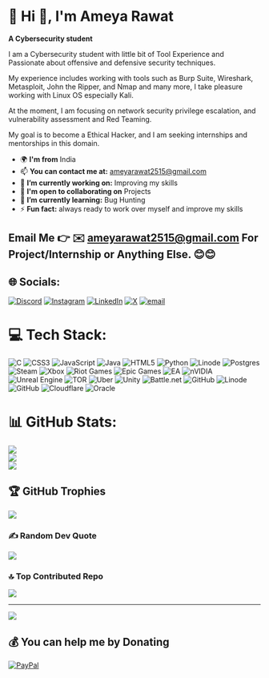 # 💫 Hi 👋, I'm Ameya Rawat
**A Cybersecurity student**

I am a Cybersecurity student with little bit of Tool Experience and Passionate about offensive and defensive security techniques.

My experience includes working with tools such as Burp Suite, Wireshark, Metasploit, John the Ripper, and Nmap and many more, I take pleasure working with Linux OS especially Kali.

At the moment, I am focusing on network security privilege escalation, and vulnerability assessment and Red Teaming.

My goal is to become a Ethical Hacker, and I am seeking internships and mentorships in this domain.


- 🌍 **I'm from** India
- 📫 **You can contact me at:** ameyarawat2515@gmail.com
- 🔭 **I’m currently working on:** Improving my skills
- 🤝 **I'm open to collaborating on** Projects
- 🌱 **I’m currently learning:** Bug Hunting
- ⚡ **Fun fact:** always ready to work over myself and improve my skills

Email Me 👉 ✉️ **ameyarawat2515@gmail.com** For Project/Internship or Anything Else. 😊😊
- 
## 🌐 Socials:
[![Discord](https://img.shields.io/badge/Discord-%237289DA.svg?logo=discord&logoColor=white)](https://discord.gg/ameyarawat) [![Instagram](https://img.shields.io/badge/Instagram-%23E4405F.svg?logo=Instagram&logoColor=white)](https://instagram.com/ameyarawat1525) [![LinkedIn](https://img.shields.io/badge/LinkedIn-%230077B5.svg?logo=linkedin&logoColor=white)](https://linkedin.com/in/ameya-rawat-9b0303333) [![X](https://img.shields.io/badge/X-black.svg?logo=X&logoColor=white)](https://x.com/OggyoffSec) [![email](https://img.shields.io/badge/Email-D14836?logo=gmail&logoColor=white)](mailto:ameyarawat2515@gmail.com) 

# 💻 Tech Stack:
![C](https://img.shields.io/badge/c-%2300599C.svg?style=flat&logo=c&logoColor=white) ![CSS3](https://img.shields.io/badge/css3-%231572B6.svg?style=flat&logo=css3&logoColor=white) ![JavaScript](https://img.shields.io/badge/javascript-%23323330.svg?style=flat&logo=javascript&logoColor=%23F7DF1E) ![Java](https://img.shields.io/badge/java-%23ED8B00.svg?style=flat&logo=openjdk&logoColor=white) ![HTML5](https://img.shields.io/badge/html5-%23E34F26.svg?style=flat&logo=html5&logoColor=white) ![Python](https://img.shields.io/badge/python-3670A0?style=flat&logo=python&logoColor=ffdd54) ![Linode](https://img.shields.io/badge/linode-00A95C?style=flat&logo=linode&logoColor=white) ![Postgres](https://img.shields.io/badge/postgres-%23316192.svg?style=flat&logo=postgresql&logoColor=white) ![Steam](https://img.shields.io/badge/steam-%23000000.svg?style=flat&logo=steam&logoColor=white) ![Xbox](https://img.shields.io/badge/xbox-%23107C10.svg?style=flat&logo=xbox&logoColor=white) ![Riot Games](https://img.shields.io/badge/riotgames-D32936.svg?style=flat&logo=riotgames&logoColor=white) ![Epic Games](https://img.shields.io/badge/epicgames-%23313131.svg?style=flat&logo=epicgames&logoColor=white) ![EA](https://img.shields.io/badge/ea-%23000000.svg?style=flat&logo=ea&logoColor=white) ![nVIDIA](https://img.shields.io/badge/nVIDIA-%2376B900.svg?style=flat&logo=nVIDIA&logoColor=white) ![Unreal Engine](https://img.shields.io/badge/unrealengine-%23313131.svg?style=flat&logo=unrealengine&logoColor=white) ![TOR](https://img.shields.io/badge/tor-%237E4798.svg?style=flat&logo=tor-project&logoColor=white) ![Uber](https://img.shields.io/badge/Uber-%23000000.svg?style=flat&logo=Uber&logoColor=white) ![Unity](https://img.shields.io/badge/unity-%23000000.svg?style=flat&logo=unity&logoColor=white) ![Battle.net](https://img.shields.io/badge/battle.net-%2300AEFF.svg?style=flat&logo=battle.net&logoColor=white) ![GitHub](https://img.shields.io/badge/github-%23121011.svg?style=flat&logo=github&logoColor=white) ![Linode](https://img.shields.io/badge/linode-00A95C?style=flat&logo=linode&logoColor=white) ![GitHub](https://img.shields.io/badge/github-%23121011.svg?style=flat&logo=github&logoColor=white) ![Cloudflare](https://img.shields.io/badge/Cloudflare-F38020?style=flat&logo=Cloudflare&logoColor=white) ![Oracle](https://img.shields.io/badge/Oracle-F80000?style=flat&logo=oracle&logoColor=white)
# 📊 GitHub Stats:
![](https://github-readme-stats.vercel.app/api?username=ameyarawat&theme=dark&hide_border=false&include_all_commits=true&count_private=true)<br/>
![](https://nirzak-streak-stats.vercel.app/?user=ameyarawat&theme=dark&hide_border=false)<br/>
![](https://github-readme-stats.vercel.app/api/top-langs/?username=ameyarawat&theme=dark&hide_border=false&include_all_commits=true&count_private=true&layout=compact)

## 🏆 GitHub Trophies
![](https://github-profile-trophy.vercel.app/?username=ameyarawat&theme=dark&no-frame=false&no-bg=true&margin-w=4)

### ✍️ Random Dev Quote
![](https://quotes-github-readme.vercel.app/api?type=horizontal&theme=radical)

### 🔝 Top Contributed Repo
![](https://github-contributor-stats.vercel.app/api?username=ameyarawat&limit=5&theme=dark&combine_all_yearly_contributions=true)

---
[![](https://visitcount.itsvg.in/api?id=ameyarawat&icon=0&color=0)](https://visitcount.itsvg.in)

  ## 💰 You can help me by Donating
  [![PayPal](https://img.shields.io/badge/PayPal-00457C?style=for-the-badge&logo=paypal&logoColor=white)](https://paypal.me/ameyarxwxt) 

  
<!-- Proudly created with GPRM ( https://gprm.itsvg.in ) -->
